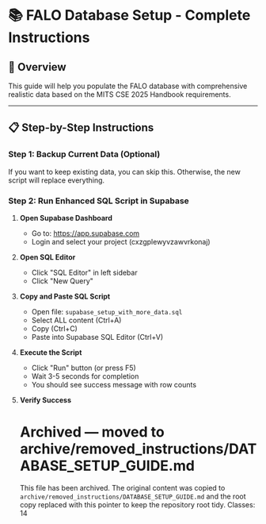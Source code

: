 # 📚 FALO Database Setup - Complete Instructions

## 🎯 Overview
This guide will help you populate the FALO database with comprehensive realistic data based on the MITS CSE 2025 Handbook requirements.

---

## 📋 Step-by-Step Instructions

### **Step 1: Backup Current Data (Optional)**
If you want to keep existing data, you can skip this. Otherwise, the new script will replace everything.

### **Step 2: Run Enhanced SQL Script in Supabase**

1. **Open Supabase Dashboard**
   - Go to: https://app.supabase.com
   - Login and select your project (cxzgplewyvzawvrkonaj)

2. **Open SQL Editor**
   - Click "SQL Editor" in left sidebar
   - Click "New Query"

3. **Copy and Paste SQL Script**
   - Open file: `supabase_setup_with_more_data.sql`
   - Select ALL content (Ctrl+A)
   - Copy (Ctrl+C)
   - Paste into Supabase SQL Editor (Ctrl+V)

4. **Execute the Script**
   - Click "Run" button (or press F5)
   - Wait 3-5 seconds for completion
   - You should see success message with row counts

5. **Verify Success**

   # Archived — moved to archive/removed_instructions/DATABASE_SETUP_GUIDE.md

   This file has been archived. The original content was copied to `archive/removed_instructions/DATABASE_SETUP_GUIDE.md` and the root copy replaced with this pointer to keep the repository root tidy.
     Classes: 14

